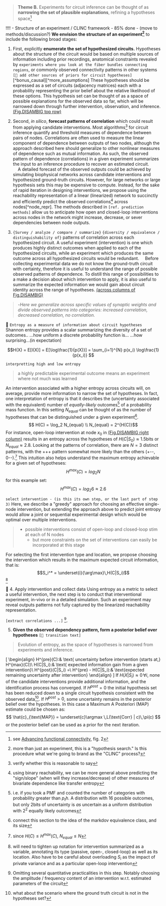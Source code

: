 
> **Theme B.** Experiments for circuit inference can be thought of as **narrowing the set of plausible explanations**, refining a hypotheses space[^refine]

[^refine]: see [Advancing functional connectivity](https://www.nature.com/articles/s41593-019-0510-4), fig. 2
[^more_expt]: more than just an experiment, this is a "hypothesis search." Is this procedure what we're going to brand as the "CLINC" process?

!!!! - Structure of an experiment / CLINC framework - 85% done - (move to methods/discussion?)
**We envision the structure of an experiment[^more_expt]** to include the following broad stages:

1. First, explicitly **enumerate the set of hypothesized circuits.** Hypotheses about the structure of the circuit would be based on multiple sources of information including prior recordings, anatomical constraints revealed by `experiments where you look at the fiber bundles connecting regions`, or commonly observed connectivity patterns in other systems `[🚧 add other sources of priors for circuit hypotheses]`[^bonus_causal][^more_assumptions] These hypotheses should be expressed as a set of circuits (adjacency matrices) each with a probability representing the prior belief about the relative likelihood of these options. This hypothesis set can be thought of as a space of possible explanations for the observed data so far, which will be narrowed down through further intervention, observation, and inference. [(Fig.DISAMBIG top row)](#fig-disambig)

[^most]: verify whether this is reasonable to say
2. Second, *in silico*, **forecast patterns of correlation** which could result from applying candidate interventions.
Most algorithms[^most] for circuit inference quantify and threshold measures of dependence between pairs of nodes. Correlations are often used to measure the linear component of dependence between outputs of two nodes, although the approach described here should generalize to other nonlinear measures of dependence such as mutual information. As such, the observed pattern of dependence (correlations) in a given experiment summarizes the input to an inference procedure to recover an estimated circuit.  
    A detailed forecast of the observed outputs could be achieved by simulating biophysical networks across candidate interventions and hypothesized ground-truth circuits. However, for large networks or large hypothesis sets this may be expensive to compute. Instead, for the sake of rapid iteration in designing interventions, we propose using the reachability representation of a linear (linearized) network to succinctly and efficiently predict the observed correlations[^bivar_pred] across nodes[^node_repr]. The methods described in `[ref. prediction methods]` allow us to anticipate how open and closed-loop interventions across nodes in the network might increase, decrease, or sever dependencies between node outputs.

[^bivar_pred]: using binary reachability, we can be more general above predicting the "sign/slope" (when will they increase/decrease) of other measures of bivariate dependence like transfer entropy

3. `{Survey / analyze / compare / summarize}` `{diversity / equivalence /  distinguishability of}` patterns of correlation across each hypothesized circuit.
A useful experiment (intervention) is one which produces highly distinct outcomes when applied to each of the hypothesized circuits, while an experiment which produces the same outcome across all hypothesized circuits would be redundant.
    Before collecting experimental data we do not know the ground-truth circuit with certainty, therefore it is useful to understand the range of possible observed patterns of dependence. To distill this range of possibilities to a make a decision about which intervention to apply, it is also useful to summarize the expected information we would gain about circuit identity across the range of hypotheses. [(across columns of Fig.DISAMBIG)](#fig-disambig)
>-*Here we generalize across specific values of synaptic weights and divide observed patterns into categories: increased correlation, decreased correlation, no correlation.*

🚧
`Entropy as a measure of information about circuit hypotheses`
Shannon entropy provides a scalar summarizing the diversity of a set of outcomes..
...how uniform a discrete probability function is...
...how surprising...(in expectation)

$$H(X) = E[I(X)] = E[\log\frac{1}{p(X)}] = \sum_{i=1}^{N} p(x_i) \log\frac{1}{p(x_i)} $$

`interpretting high and low entropy`
>a highly predictable experimental outcome means an experiment where not much was learned 

[^alt_equiv]: i.e. if you took a PMF and counted the number of categories with probability greater than $p_th$. A distribution with 16 possible outcomes, but only 2bits of uncertainty is *as* uncertain as a uniform distribution with $2^2$ equally likely outcomes

An intervention associated with a higher entropy across circuits will, on average, provide more information to narrow the set of hypotheses. In fact, one interpretation of entropy is that it describes the (uncertainty associated with the equivalent) number of *equally-likely* outcomes[^alt_equiv] of a probability mass function. In this setting $N_{equal}$ can be thought of as the number of hypotheses that can be distinguished under a given experiment[^markov_equiv].
$$ H(C) = \log_2 N_{equal} \\
N_{equal} = 2^{H(C)}$$
For instance, open-loop intervention at node $x_0$ in [(Fig.DISAMBIG right column)](#fig-disambig) results in an entropy across the hypotheses of $H(C|S_0) \approx 1.5$bits or $N_{equal} \approx 2.8$. Looking at the patterns of correlation, there are $N=3$ distinct patterns, with the +++ pattern somewhat more likely than the others (+--, 0--).[^entropy_num] This intuition also helps understand the maximum entropy achievable for a given set of hypotheses:
$$H^{max}(C) = log_2 N$$
for this example set:
$$H^{max}(C) = log_2 6 \approx 2.6$$ 

[^entropy_num]: since $H(C)\leq H^{max}(C)$, $N_{equal} \leq N$

`select intervention - (is this its own step, or the last part of step 3)`
Here, we describe a "greedy" approach for choosing an effective single-node intervention, but extending the approach above to predict joint entropy would allow a joint or sequential experimental design which would be optimal over multiple interventions.
>- possible interventions consist of open-loop and closed-loop stim at each of N nodes 
>   - but more constraints on the set of interventions can easily be incorporated at this stage

For selecting the first intervention type and location, we propose choosing the intervention which results in the maximum expected circuit information, that is:
$$S_i^* = \underset{i}{\arg\max}\,H(C|S_i)$$[^intv_notation]


[^intv_notation]: will need to tighten up notation for intervention summarized as a variable, annotating its type (passive, open-, closed-loop) as well as its location. Also have to be careful about overloading $S_i$ as the impact of private variance and as a particular open-loop intervention

🚧
4. Apply intervention and collect data
Using entropy as a metric to select a useful intervention, the next step is to conduct that interventional experiment, in-vivo or in a detailed simulation. Such an experiment may reveal outputs patterns not fully captured by the linearized reachability representation. 

`[extract correlations ...]`
[^practicalities]. 

[^practicalities]: Omitting several quantitative practicalities in this step. Notably choosing the amplitude / frequency content of an intervention w.r.t. estimated parameters of the circuit


5. **Given the observed dependency pattern, form a posterior belief over hypotheses**
`[🚧 transition text]`  
> Evolution of entropy, as the space of hypotheses is narrowed from experiments and inference.

\[
\begin{align}
H^{pre}(C):& \text{ uncertainty before intervention (starts at\,} H^{max}(C))\\
H(C|S_i):& \text{ expected information gain from a given intervention}\\
H^{post}(C|S_i) =\\ H^{pre} - H(C|S_i):& \text{expected remaining uncertainty after intervention}
\end{align}
\]
If $H(X|S_i)\approx0 \,\forall i$, none of the candidate interventions provide additional information, and the identification process has converged.
If $H^{post} = 0$ the initial hypothesis set has been reduced down to a single circuit hypothesis consistent with the observed data[^bad_convergence].
If $H^{post} > 0$, some uncertainty remains in the posterior belief over the hypotheses. In this case a Maximum A Posteriori (MAP) estimate could be chosen as:
$$ \hat{c}_{\text{MAP}} = \underset{c}\argmax \,L(\text{Corr} | c)\,\pi(c) $$
or the posterior belief can be used as a prior for the next iteration.

[^bad_convergence]: what about the scenario where the ground truth circuit is not in the hypotheses set?
[^markov_equiv]: connect this section to the idea of the markdov equivalence class, and its size
<!-- ![](/figures/misc_figure_sketches/circuit_intervention_entropy_mockup.png) -->
<!-- **Figure DISAMBIG: Stronger intervention facilitates disambiguating equivalent hypotheses** -->